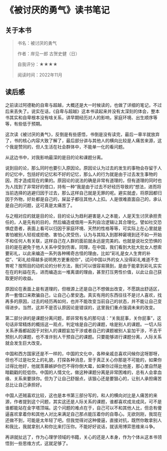 # 《被讨厌的勇气》读书笔记

## 关于本书

> 书名：被讨厌的勇气
>
> 作者：岸见一郎 古贺史健（日）
>
> 自我评分：★★★★
>
> 阅读时间：2022年11月

## 读后感

之前读过阿德勒的自卑与超越，大概还是大一时候读的，也做了详细的笔记，不过后来丢失了。说实在话，《自卑与超越》这本书读起来并没有太深刻的体会，整本书其实和自卑根本没有啥关系，讲早期经历对人的影响，家庭环境、出生顺序等等，有些低于预期。

这次读《被讨厌的勇气》，反倒是有些感悟，书倒是没有读完，最后一章半就放弃了，书的核心内容大致了解了，最后部分讲与其他人的横向比较是人痛苦来源，这个我是赞同的，但人生活在社会群体中，不能单一化的看问题。

从这边书中，对我影响最深的是目的论和课题分离。

说到目的论，那么同时也要引入原因论。原因论认为过去的发生的事物会存留于人的记忆中，包括好的记忆和不好的记忆，那么人的行为就是由于过去发生事物的因，而才造成现在的果的。原因论的说法的确是非常有道理的，但有道理的同时也为人找到了非常好的借口，持有一种“我是由于过去不好经历导致的”想法，进而将当前选择的逃避归因于过去，那么这样自己就是无罪的呢。避实就虚，将原因都归因于外物，好处都是自己的，屎盆子都往其他人上扣。人是很难直面自己的，承认是自己的问题，这可真是太痛苦了。

与之相对应的就是目的论，目的论认为趋利避害是人之本能，人是天生讨厌承担责任的，人是先有的目的，然后编造或借用一系列自洽逻辑让其合理化。譬如社交恐惧症患者，表面上看可以归因于家庭环境、天然的性格等等，可实际上在心里就是害怕被别人轻视或拒绝、害怕心灵受伤，认为与其陷入到那种窘境到还不如一开始不和任何人有关联，这样自己在人群的面前就永远是完美的。也就是说社交恐惧的目的是在避免于他人关系中受到伤害。同理，在中国，我们看到大批大批女人想索要彩礼，以此来编造一系列各种稀奇古怪的理由，比如“彩礼是女人生育的补偿”、“彩礼给得越多说明男方更重视你”，试问中国以外的女人没得彩礼难道不生育呢？按照目的动机论的分析方法，我们可以很容易猜到，是由于能拿到彩礼实实在在的利益在先，进而编造出一堆离谱的理由，甚至打压男性价值，以此让自己获取更好的收益。

原因论在表面上是有道理的，但根源上还是自己不想做出改变，不愿跳出舒适区，弄一套借口来欺骗自己，让自己心里安逸。真实有用的东西往往不是讨人喜欢，找再多的原因，过去的经历再如何，也并不能改变当前自己的状态，并不能让自己变得进步。当然，这并不是否认原因论是错误的，这里我们重点强调未来的改变。

第二部分讲的是课题分离问题，即非常有名的那句话：“关我屁事，关你屁事”，这句话非常精炼的概括这一观点，判定啥是自己的课题，啥是别人的课题。一切人际关系矛盾都起因于对别人的课题妄加干涉或者自己的课题被别人妄加干涉，不去干预别人的课题，也不准许别人干预自己的课题。只要能够进行课题分离，人际关系就会发生巨大改变。

中国和西方国家还是不一样的，中国的文化中，各种亲戚总喜欢问候你这呀那呀，但也不过是社交上的礼貌，打探各种消息，至于真正关心你那是不可能的，如果你过得比他好，他就羡慕嫉妒你巴不得你倒大霉，如果你过得比他差，那心里自然是暗戳戳的贬低你。中国的人情文化，做这种课题分离是非常困难的，总有人会拿血缘、关系来要挟你。但为了让自己舒服点，该狠心还是要狠心的，让别人承担痛苦总比让自己承担好。

中国人还贼喜欢比较，这也是本书第三部分写的，和人的横向对比是人痛苦的来源，作者提到这个问题，其实这还是人际关系的课题，谁都喜欢成龙成凤，可不是谁都能站在金字塔顶端。这个问题的难点在于，自己可以不和其他人比，但总有傻逼喜欢拿着你和其他人对比来满足自己那点能压着你的自尊心。无欲则刚，我现在还做不到，可能是太年轻了吧。但我觉得对这种傻逼，直接对抗，既然你敢拿别人和我比，我就拿别人和你比来打压你。不能好好说话，就该用博弈思维来斗争。

再讲就扯远了，作为心理学领域的书籍，关心的还是人本身，作为个体从这本书领悟到一些思维方式，这就足够了。
